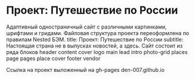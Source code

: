 # Проект: Путешествие по России
Адаптивный одностраничный сайт с различными картинками, шрифтами и гридами.
Файловая структура проекта переоформлена по правилам Nested БЭМ.
title: Проект: Путешествие по России
subtitle: Настоящая страна не в выпусках новостей, а здесь.
Сайт состоит из ряда блоков
header
content
cover
logo
main
lead
intro
photo-grid
places
page
pages
place
cover
footer
vendor

Ссылка на проект выложенный на gh-pages den-007.github.io